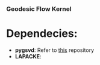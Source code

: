### Geodesic Flow Kernel

# Dependecies:

+ **pygsvd**: Refer to [this](https://github.com/bnaecker/pygsvd) repository
+ **LAPACKE**: 
